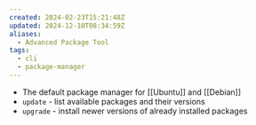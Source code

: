 ```yaml
---
created: 2024-02-23T15:21:48Z
updated: 2024-12-10T08:34:59Z
aliases:
  - Advanced Package Tool
tags:
  - cli
  - package-manager
---
```

- The default package manager for [[Ubuntu]] and [[Debian]]
- `update` - list available packages and their versions
- `upgrade` - install newer versions of already installed packages